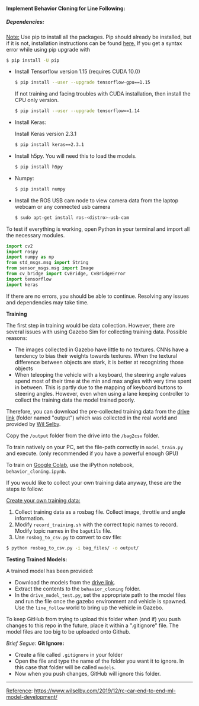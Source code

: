 #### Implement Behavior Cloning for Line Following:

##### Dependencies:

<u>Note:</u> Use pip to install all the packages. Pip should already be installed, but if it is not, installation instructions can be found [here.](https://pip.pypa.io/en/stable/installing/) If you get a syntax error while using pip upgrade with

```bash
$ pip install -U pip
```

* Install Tensorflow version 1.15 (requires CUDA 10.0)

  ```bash
  $ pip install --user --upgrade tensorflow-gpu==1.15
  ```

  If not training and facing troubles with CUDA installation, then install the CPU only version. 

  ```bash
  $ pip install --user --upgrade tensorflow==1.14
  ```

* Install Keras:

  Install Keras version 2.3.1

  ```bash
  $ pip install keras==2.3.1
  ```

* Install h5py. You will need this to load the models.

  ```bash
  $ pip install h5py
  ```

* Numpy: 

  ```bash
  $ pip install numpy
  ```


* Install the ROS USB cam node to view camera data from the laptop webcam or any connected usb camera

  ```bash
  $ sudo apt-get install ros-<distro>-usb-cam
  ```

  

To test if everything is working, open Python in your terminal and import all the necessary modules. 

```python
import cv2
import rospy
import numpy as np
from std_msgs.msg import String
from sensor_msgs.msg import Image
from cv_bridge import CvBridge, CvBridgeError
import tensorflow 
import keras
```

If there are no errors, you should be able to continue. Resolving any issues and dependencies may take time. 



**Training**

The first step in training would be data collection. However, there are several issues with using Gazebo Sim for collecting training data. Possible reasons:

* The images collected in Gazebo have little to no textures. CNNs have a tendency to bias their weights towards textures. When the textural difference between objects are stark, it is better at recognizing those objects
* When teleoping the vehicle with a keyboard, the steering angle values spend most of their time at the min and max angles with very time spent in between. This is partly due to the mapping of keyboard buttons to steering angles. However, even when using a lane keeping controller to collect the training data the model trained poorly. 

Therefore, you can download the pre-collected training data from the [drive link](https://drive.google.com/drive/folders/1V4SbIxo7ohxFTo1Z0IslWOiT2gmk3DQ9) (folder named "output") which was collected in the real world and provided by [Wil Selby](https://www.wilselby.com/2019/12/rc-car-end-to-end-ml-model-development/).

Copy the `/output` folder from the drive into the `/bag2csv` folder. 

To train natively on your PC, set the file-path correctly in  `model_train.py` and execute. (only recommended if you have a powerful enough GPU)

To train on [Google Colab](https://colab.research.google.com/), use the iPython notebook, `behavior_cloning.ipynb`. 



If you would like to collect your own training data anyway, these are the steps to follow:

<u>Create your own training data:</u>

1. Collect training data as a rosbag file. Collect image, throttle and angle information. 
2. Modify `record_training.sh` with the correct topic names to record. Modify topic names in the `bagutils` file. 
3. Use `rosbag_to_csv.py` to convert to csv file:

```bash
$ python rosbag_to_csv.py -i bag_files/ -o output/
```



**Testing Trained Models:**

A trained model has been provided:

* Download the models from the [drive link](https://drive.google.com/drive/folders/1TqRTFu0D7GXxxdFYv2aMN6MUPV1m4do2).
* Extract the contents to the `behavior_cloning` folder.
* In the `drive_model_test.py`, set the appropriate path to the model files and run the file once the gazebo environment and vehicle is spawned.  Use the `line_follow` world to bring up the vehicle in Gazebo.



To keep GitHub from trying to upload this folder when (and if) you push changes to this repo in the future, place it within a ".gitignore" file. The model files are too big to be uploaded onto Github.

*Brief Segue:*  **Git Ignore:**

- Create a file called `.gitignore` in your folder
- Open the file and type the name of the folder you want it to ignore. In this case that folder will be called `models`.
- Now when you push changes, GitHub will ignore this folder.

---

<u>Reference</u>: https://www.wilselby.com/2019/12/rc-car-end-to-end-ml-model-development/


